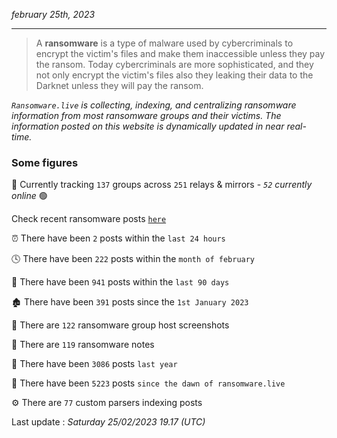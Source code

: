 _february 25th, 2023_

---

> A **ransomware** is a type of malware used by cybercriminals to encrypt the victim's files and make them inaccessible unless they pay the ransom. Today cybercriminals are more sophisticated, and they not only encrypt the victim's files also they leaking their data to the Darknet unless they will pay the ransom.


_`Ransomware.live` is collecting, indexing, and centralizing ransomware information from most ransomware groups and their victims. The information posted on this website is dynamically updated in near real-time._

### Some figures 

🔎 Currently tracking `137` groups across `251` relays & mirrors - _`52` currently online_ 🟢

Check recent ransomware posts [`here`](recentposts.md)


⏰ There have been `2` posts within the `last 24 hours`

🕓 There have been `222` posts within the `month of february`

📅 There have been `941` posts within the `last 90 days`

🏚 There have been `391` posts since the `1st January 2023`

📸 There are `122` ransomware group host screenshots

📝 There are `119` ransomware notes

🚀 There have been `3086` posts `last year`

🐣 There have been `5223` posts `since the dawn of ransomware.live`

⚙️ There are `77` custom parsers indexing posts



Last update : _Saturday 25/02/2023 19.17 (UTC)_

